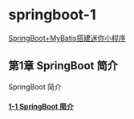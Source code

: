 # springboot-1
[SpringBoot+MyBatis搭建迷你小程序](https://www.imooc.com/learn/945)<br>


## 第1章 SpringBoot 简介<br>
SpringBoot 简介<br>
#### [1-1 SpringBoot 简介](https://www.imooc.com/video/16783)<br>
